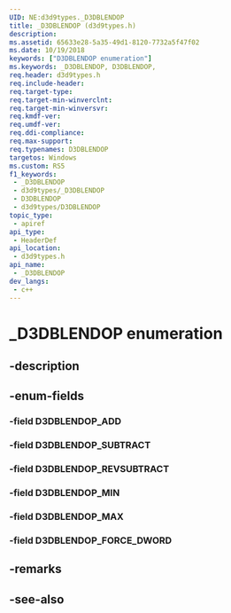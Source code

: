 ```yaml
---
UID: NE:d3d9types._D3DBLENDOP
title: _D3DBLENDOP (d3d9types.h)
description: 
ms.assetid: 65633e28-5a35-49d1-8120-7732a5f47f02
ms.date: 10/19/2018
keywords: ["D3DBLENDOP enumeration"]
ms.keywords: _D3DBLENDOP, D3DBLENDOP,
req.header: d3d9types.h
req.include-header: 
req.target-type: 
req.target-min-winverclnt: 
req.target-min-winversvr: 
req.kmdf-ver: 
req.umdf-ver: 
req.ddi-compliance: 
req.max-support: 
req.typenames: D3DBLENDOP
targetos: Windows
ms.custom: RS5
f1_keywords:
 - _D3DBLENDOP
 - d3d9types/_D3DBLENDOP
 - D3DBLENDOP
 - d3d9types/D3DBLENDOP
topic_type:
 - apiref
api_type:
 - HeaderDef
api_location:
 - d3d9types.h
api_name:
 - _D3DBLENDOP
dev_langs:
 - c++
---
```


# _D3DBLENDOP enumeration


## -description

## -enum-fields

### -field D3DBLENDOP_ADD 

### -field D3DBLENDOP_SUBTRACT 

### -field D3DBLENDOP_REVSUBTRACT 

### -field D3DBLENDOP_MIN 

### -field D3DBLENDOP_MAX 

### -field D3DBLENDOP_FORCE_DWORD 

## -remarks

## -see-also

